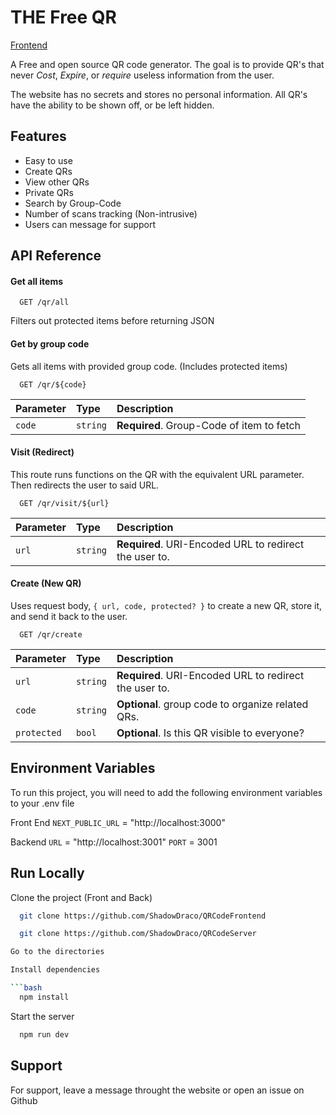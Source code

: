 # THE Free QR

[Frontend](https://github.com/ShadowDraco/QRCodeFrontend)

A Free and open source QR code generator.
The goal is to provide QR's that never *Cost*, *Expire*, or *require* useless information from the user.

The website has no secrets and stores no personal information. All QR's have the ability to be shown off, or be left hidden. 

## Features

- Easy to use
- Create QRs
- View other QRs
- Private QRs
- Search by Group-Code
- Number of scans tracking (Non-intrusive)
- Users can message for support




## API Reference

#### Get all items

```http
  GET /qr/all
```
Filters out protected items before returning JSON

#### Get by group code

Gets all items with provided group code. (Includes protected items)

```http
  GET /qr/${code}
```

| Parameter | Type     | Description                       |
| :-------- | :------- | :-------------------------------- |
| `code`      | `string` | **Required**. Group-Code of item to fetch |

#### Visit (Redirect)

This route runs functions on the QR with the equivalent URL parameter. Then redirects the user to said URL.

```http
  GET /qr/visit/${url}
```

| Parameter | Type     | Description                       |
| :-------- | :------- | :-------------------------------- |
| `url`      | `string` | **Required**. URI-Encoded URL to redirect the user to. |

#### Create (New QR)

Uses request body, `{ url, code, protected? }` to create a new QR, store it, and send it back to the user.

```http
  GET /qr/create
```

| Parameter | Type     | Description                       |
| :-------- | :------- | :-------------------------------- |
| `url`      | `string` | **Required**. URI-Encoded URL to redirect the user to. |
| `code`      | `string` | **Optional**. group code to organize related QRs. |
| `protected`      | `bool` | **Optional**. Is this QR visible to everyone? |

## Environment Variables

To run this project, you will need to add the following environment variables to your .env file

Front End
`NEXT_PUBLIC_URL` = "http://localhost:3000" 

Backend 
`URL` = "http://localhost:3001"
`PORT` = 3001 


## Run Locally

Clone the project (Front and Back)

```bash
  git clone https://github.com/ShadowDraco/QRCodeFrontend

  git clone https://github.com/ShadowDraco/QRCodeServer

Go to the directories

Install dependencies

```bash
  npm install
```

Start the server

```bash
  npm run dev
```


## Support

For support, leave a message throught the website or open an issue on Github

